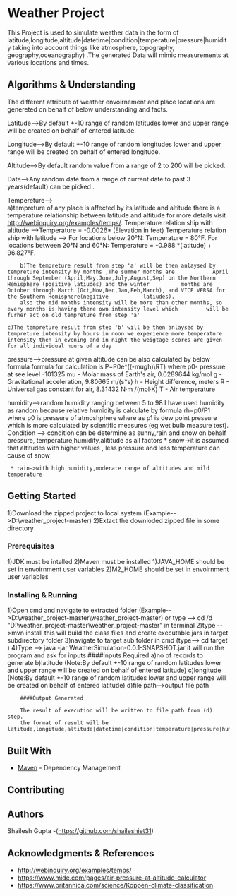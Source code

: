 # Weather Project

This Project is used to simulate weather data in the form of latitude,longitude,altitude|datetime|condition|temperature|pressure|humidity  taking into account things like atmosphere, topography, geography,oceanography) .The generated Data will mimic measurements at various locations and times.


## Algorithms & Understanding

The different attribute of weather envoirnement and place locations are genereted on behalf of below understanding and facts.

Latitude-->By default +-10 range of random latitudes lower and upper range will be created on behalf of entered latitude.

Longitude-->By default +-10 range of random longitudes lower and upper range will be created on behalf of entered longitude.

Altitude-->By default random value from a range of 2 to 200 will be picked.

Date-->Any random date from a range of current date to past 3 years(default) can be picked .

Tempereture-->	
		a)tempreture of any place is affected by its latitude and altitude there is a temperature relationship between latitude 		and altitude for more details  visit http://webinquiry.org/examples/temps/.
		Temperature relation ship with altitude -->Temperature = -0.0026* (Elevation in feet) 
		Temperature relation ship with latitude -->
		For locations below 20°N: Temperature = 80°F.
		For locations between 20°N and 60°N: Temperature = -0.988 *(latitude) + 96.827°F.
		
		b)The tempreture result from step 'a' will be then anlaysed by tempreture intensity by months ,The summer months are 			April through September (April,May,June,July,August,Sep) on the Northern Hemisphere (positive latiudes) and the winter 			months are October through March (Oct,Nov,Dec,Jan,Feb,March), and VICE VERSA for the Southern Hemisphere(negitive 			latiudes).
		also the mid months intensity will be more than other months, so every months is having there own intensity level which 		will be furher act on old tempreture from step 'a'
		
	c)The tempreture result from step 'b' will be then anlaysed by tempreture intensity by hours in noon we experience more temperature intensity then in evening and in night the weigtage scores are given for all individual hours of a day 
	
pressure-->pressure at given altitude can be also calculated by below formula
	   formula for calculation is 
	   P=P0e^((-mu*g*h)\RT)
		where
		p0- pressure at see level -101325
		mu - Molar mass of Earth's air, 0.0289644 kg/mol
		g - Gravitational acceleration, 9.80665 m/(s*s)
		h - Height difference, meters
		R - Universal gas constant for air, 8.31432 N·m /(mol·K)
		T - Air temperature
		
humidity-->random humidity ranging between  5 to 98
	   I have used humidity as random because relative humidity is calculate by formula rh=p0/P1  where p0 is pressure of atmoshphere where as p1 is dew point pressure which is more calculated  by scientific measures (eg wet bulb measure test).
Condition --> condition can be determine as sunny,rain  and snow on behalf pressure, temperature,humidity,alititude as all factors
	 *  snow->it is assumed that altitudes with higher values , less pressure and less temperature can cause of snow
	 
	 * rain->with high humidity,moderate range of altitudes and mild temperature

## Getting Started
1)Download the zipped project to local system (Example-->D:\weather_project-master)
2)Extact the downloded zipped file in some directory 


### Prerequisites
1)JDK must be intalled 
2)Maven must be installed 
1)JAVA_HOME should be set in envoirnment user variables
2)M2_HOME should be set in envoirnment user variables


### Installing & Running

1)Open cmd and navigate to extracted folder (Example-->D:\weather_project-master\weather_project-master)
or type -->
cd /d "D:\weather_project-master\weather_project-master" 
in terminal
2)type -->mvn install
this will build the class files and create executable jars in target subdirectory folder
3)navigate to target sub folder in cmd (type--> cd target ) 
4)Type --> java -jar WeatherSimulation-0.0.1-SNAPSHOT.jar
it will run the program and ask for inputs
		####Inputs Required
		a)no of records to generate
		b)latitude  (Note:By default +-10 range of random latitudes lower and upper range will be created on behalf of entered latitude)
		c)longitude  (Note:By default +-10 range of random latitudes lower and upper range will be created on behalf of entered latitude)
		d)file path-->output file path 

		####Output Generated
		
		The result of execution will be written to file path from (d) step.
		the format of result will be latitude,longitude,altitude|datetime|condition|temperature|pressure|humidity
		


## Built With


* [Maven](https://maven.apache.org/) - Dependency Management


## Contributing


## Authors

Shailesh Gupta -(https://github.com/shaileshiet31)


## Acknowledgments & References

* http://webinquiry.org/examples/temps/
* https://www.mide.com/pages/air-pressure-at-altitude-calculator
* https://www.britannica.com/science/Koppen-climate-classification


